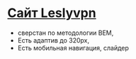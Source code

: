 # [Сайт Leslyvpn](https://petryabious.github.io/Leslyvpn/)
+ сверстан по методологии BEM,
+ Есть адаптив до 320px,
+ Есть мобильная навигация, слайдер
